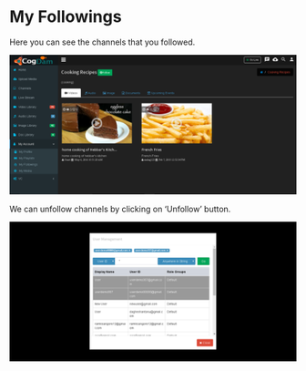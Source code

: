 # My Followings

Here you can see the channels that you followed.

![](../.gitbook/assets/image%20%2823%29.png)

We can unfollow channels by clicking on ‘Unfollow’ button.

![](../.gitbook/assets/image%20%28119%29.png)



